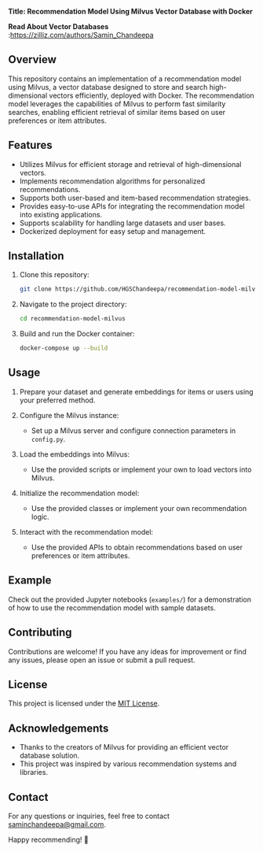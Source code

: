 **Title: Recommendation Model Using Milvus Vector Database with Docker**

**Read About Vector Databases** :https://zilliz.com/authors/Samin_Chandeepa

## Overview

This repository contains an implementation of a recommendation model using Milvus, a vector database designed to store and search high-dimensional vectors efficiently, deployed with Docker. The recommendation model leverages the capabilities of Milvus to perform fast similarity searches, enabling efficient retrieval of similar items based on user preferences or item attributes.

## Features

- Utilizes Milvus for efficient storage and retrieval of high-dimensional vectors.
- Implements recommendation algorithms for personalized recommendations.
- Supports both user-based and item-based recommendation strategies.
- Provides easy-to-use APIs for integrating the recommendation model into existing applications.
- Supports scalability for handling large datasets and user bases.
- Dockerized deployment for easy setup and management.

## Installation

1. Clone this repository:

   ```bash
   git clone https://github.com/HGSChandeepa/recommendation-model-milvus.git
   ```

2. Navigate to the project directory:

   ```bash
   cd recommendation-model-milvus
   ```

3. Build and run the Docker container:

   ```bash
   docker-compose up --build
   ```

## Usage

1. Prepare your dataset and generate embeddings for items or users using your preferred method.

2. Configure the Milvus instance:

   - Set up a Milvus server and configure connection parameters in `config.py`.

3. Load the embeddings into Milvus:

   - Use the provided scripts or implement your own to load vectors into Milvus.

4. Initialize the recommendation model:

   - Use the provided classes or implement your own recommendation logic.

5. Interact with the recommendation model:

   - Use the provided APIs to obtain recommendations based on user preferences or item attributes.

## Example

Check out the provided Jupyter notebooks (`examples/`) for a demonstration of how to use the recommendation model with sample datasets.

## Contributing

Contributions are welcome! If you have any ideas for improvement or find any issues, please open an issue or submit a pull request.

## License

This project is licensed under the [MIT License](LICENSE).

## Acknowledgements

- Thanks to the creators of Milvus for providing an efficient vector database solution.
- This project was inspired by various recommendation systems and libraries.

## Contact

For any questions or inquiries, feel free to contact saminchandeepa@gmail.com.

Happy recommending! 🚀
